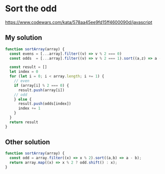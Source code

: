 # Sort the odd

https://www.codewars.com/kata/578aa45ee9fd15ff4600090d/javascript

## My solution

```js
function sortArray(array) {
  const evens = [...array].filter((v) => v % 2 === 0)
  const odds  = [...array].filter((v) => v % 2 === 1).sort((a,z) => a - z)

  const result = []
  let index = 0
  for (let i = 0; i < array.length; i += 1) {
    // even
    if (array[i] % 2 === 0) {
      result.push(array[i])
    // odd
    } else {
      result.push(odds[index])
      index += 1
    }
  }
  return result
}
```

## Other solution


```js
function sortArray(array) {
  const odd = array.filter((x) => x % 2).sort((a,b) => a - b);
  return array.map((x) => x % 2 ? odd.shift() : x);
}
```

